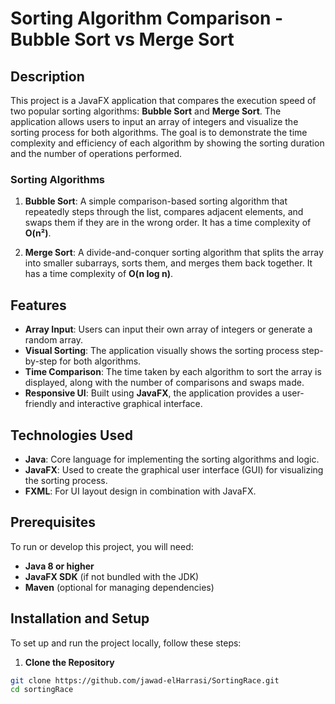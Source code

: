 # Sorting Algorithm Comparison - Bubble Sort vs Merge Sort

## Description

This project is a JavaFX application that compares the execution speed of two popular sorting algorithms: **Bubble Sort** and **Merge Sort**. The application allows users to input an array of integers and visualize the sorting process for both algorithms. The goal is to demonstrate the time complexity and efficiency of each algorithm by showing the sorting duration and the number of operations performed.

### Sorting Algorithms

1. **Bubble Sort**: A simple comparison-based sorting algorithm that repeatedly steps through the list, compares adjacent elements, and swaps them if they are in the wrong order. It has a time complexity of **O(n²)**.
   
2. **Merge Sort**: A divide-and-conquer sorting algorithm that splits the array into smaller subarrays, sorts them, and merges them back together. It has a time complexity of **O(n log n)**.

## Features

- **Array Input**: Users can input their own array of integers or generate a random array.
- **Visual Sorting**: The application visually shows the sorting process step-by-step for both algorithms.
- **Time Comparison**: The time taken by each algorithm to sort the array is displayed, along with the number of comparisons and swaps made.
- **Responsive UI**: Built using **JavaFX**, the application provides a user-friendly and interactive graphical interface.

## Technologies Used

- **Java**: Core language for implementing the sorting algorithms and logic.
- **JavaFX**: Used to create the graphical user interface (GUI) for visualizing the sorting process.
- **FXML**: For UI layout design in combination with JavaFX.

## Prerequisites

To run or develop this project, you will need:

- **Java 8 or higher**
- **JavaFX SDK** (if not bundled with the JDK)
- **Maven** (optional for managing dependencies)

## Installation and Setup

To set up and run the project locally, follow these steps:

1. **Clone the Repository**

```bash
git clone https://github.com/jawad-elHarrasi/SortingRace.git
cd sortingRace
